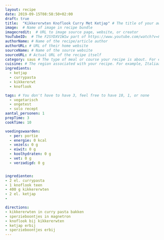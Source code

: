 ```yaml
---
layout: recipe
date: 2019-09-15T08:58:50+02:00
draft: true
title:  "Kikkererwten Knoflook Curry Met Ketjap" # The title of your awesome recipe
image:  # Name of image in recipe bundle
imagecredit:  # URL to image source page, website, or creator
YouTubeID:  # The F2SYDXV1W1w part of https://www.youtube.com/watch?v=F2SYDXV1W1w
authorName: # Name of the recipe/article author
authorURL: # URL of their home website
sourceName: # Name of the source website
sourceURL: # Actual URL of the recipe itself
category: saus # The type of meal or course your recipe is about. For example: "dinner", "entree", or "dessert".
cuisine: # The region associated with your recipe. For example, Italiaans, Mediterraans", or Eigen.
ingredients:
  - ketjap
  - currypasta
  - kikkererwt
  - knoflook

tags: # You don't have to have 3, feel free to have 10, 1, or none
  - vegetarisch
  - ongetest
  - solo recept
aantal_personen: 1
prepTime: 3
cookTime: 10

voedingswaarden:
  - per: portie
  - energie: 0 kcal
  - vezels: 0 g
  - eiwit: 0 g
  - koolhydraten: 0 g
  - vet: 0 g
  - verzadigd: 0 g


ingredienten:
- 2 el. currypasta
- 1 knoflook teen
- 400 g kikkererwten
- 2 el. ketjap
-

directions:
- kikkererwten in curry pasta bakken
- sperzieboontjes in magnetron
- knoflook bij kikkererwten
- ketjap erbij
- sperzieboontjes erbij
---
```

